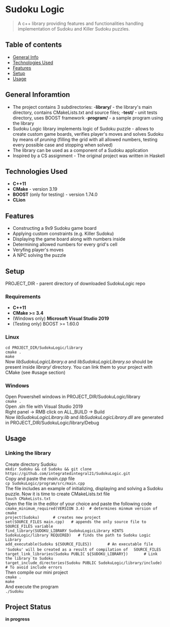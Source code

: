 # Sudoku Logic
> A c++ library providing features and functionalities handling implementation of Sudoku and Killer Sudoku puzzles.
 ## Table of contents
 * [General Info](#general-information)
 * [Technologies Used](#technologies-used)
 * [Features](#features)
 * [Setup](#setup)
 * [Usage](#usage)
 ## General Inforamtion
  - The project contains 3 subdirectories: 
    -**library/** - the library's main directory, contains CMakeLists.txt and source files;
    -**test/** - unit tests directory, uses BOOST framework
    -**program/** - a sample program using the library
  - Sudoku Logic library implements logic of Sudoku puzzle - allows to create custom game boards, verifies player's moves and solves Sudoku by means of *pruning* (filling the grid with all allowed numbers, testing every possible case and stopping when solved)
  - The library can be used as a component of a Sudoku application
  - Inspired by a CS assignment - The original project was written in Haskell 
 ## Technologies Used
  - **C++11**
  - **CMake** - version 3.19
  - **BOOST** (only for testing) - version 1.74.0
  - **CLion**
 ## Features
  - Constructing a 9x9 Sudoku game board
  - Applying custom constraints (e.g. Killer Sudoku)
  - Displaying the game board along with numbers inside
  - Determining allowed numbers for every grid's cell
  - Veryfing player's moves
  - A NPC solving the puzzle
 ## Setup   
  PROJECT_DIR - parent directory of downloaded SudokuLogic repo
  ### Requirements 
   - **C++11**
   - **CMake >= 3.4**
   - (Windows only) **Microsoft Visual Studio 2019**
   - (Testing only) BOOST >= 1.60.0
  ### Linux 
  `cd PROJECT_DIR/SudokuLogic/library`<br/>
  `cmake .`<br/>
  `make`<br/>
  Now *libSudokuLogicLibrary.a* and *libSudokuLogicLibrary.so* should be present inside *library/* directory. You can link them to your project with CMake (see #usage section)
  ### Windows
  Open Powershell windows in PROJECT_DIR/SudokuLogic/library<br/>
  `cmake .`<br/>
  Open .sln file with Visual Studio 2019<br/>
  Right panel -> RMB click on ALL_BUILD -> Build<br/>
  Now *libSudokuLogicLibrary.lib* and *libSudokuLogicLibrary.dll* are generated in PROJECT_DIR/SudokuLogic/library/Debug<br/>
 ## Usage
  ### Linking the library
  Create directory Sudoku<br/>
  `mkdir Sudoku && cd Sudoku && git clone https://github.com/integratedintegral21/SudokuLogic.git` <br/>
  Copy and paste the *main.cpp* file<br/>
  `cp SudokuLogic/program/src/main.cpp`<br/>
  The file includes an example of initializing, displaying and solving a Sudoku puzzle. Now it is time to create CMakeLists.txt file<br/>
  `touch CMakeLists.txt`<br/>
  Open the file in the editor of your choice and paste the following code<br/>
  `cmake_minimum_required(VERSION 3.4)	# determines minmum version of cmake	`<br/>
  `project(Sudoku)		# creates new project  `<br/>
  `set(SOURCE_FILES main.cpp)	# appends the only source file to SOURCE_FILES variable  `<br/>
  `find_library(SUDOKU_LIBRARY SudokuLogicLibrary HINTS SudokuLogic/library REQUIRED)	# finds the path to Sudoku Logic`  
  `Library `<br/>
  `add_executable(Sudoku ${SOURCE_FILES})		# An executable file 'Sudoku' will be created as a result of compilation of  `
  `SOURCE_FILES`<br/>
  `target_link_libraries(Sudoku PUBLIC ${SUDOKU_LIBRARY})		# Link the library to Sudoku`<br/>
  `target_include_directories(Sudoku PUBLIC SudokuLogic/library/include)		# To avoid include errors`<br/>
  Then compile our mini project<br/>
  `cmake .`<br/>
  `make`<br/>
  And execute the program<br/>
  `./Sudoku`<br/>
 ## Project Status
  __in progress__
 